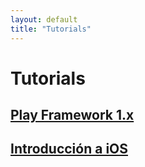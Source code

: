 ```yaml
---
layout: default
title: "Tutorials"
---
```


# Tutorials

## [Play Framework 1.x](http://axelhzf.com/play-curso/)
## [Introducción a iOS](http://axelhzf.com/ios-curso/)
